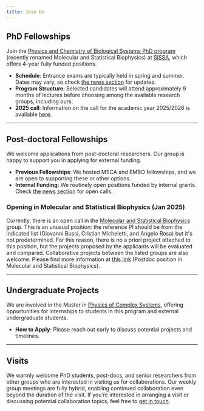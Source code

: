 ```yaml
---
title: Join Us
---
```


## PhD Fellowships

Join the [Physics and Chemistry of Biological Systems PhD program](https://www.sissa.it/sbp/) (recently renamed Molecular and Statistical Biophysics) at [SISSA](https://www.sissa.it), which offers 4-year fully funded positions. 

- **Schedule**: Entrance exams are typically held in spring and summer. Dates may vary, so check [the news section](./news?query=%23joinus%7Cjoin+us) for updates.
- **Program Structure**: Selected candidates will attend approximately 9 months of lectures before choosing among the available research groups, including ours.
- **2025 call**: Information on the call for the academic year 2025/2026 is available [here](https://www.sissa.it/sites/default/files/2024-12/Scheda%20info%202025%20msb.pdf).

---

## Post-doctoral Fellowships

We welcome applications from post-doctoral researchers. Our group is happy to support you in applying for external funding.

- **Previous Fellowships**: We hosted MSCA and EMBO fellowships, and we are open to supporting these or other options. 
- **Internal Funding**: We routinely open positions funded by internal grants. Check [the news section](./news?query=%23joinus%7Cjoin+us) for open calls.

###  <a name="postdoc2025"></a>Opening in Molecular and Statistical Biophysics (Jan 2025)
Currently, there is an open call in the [Molecular and Statistical Biophysics](https://msb.sissa.it) group.
This is an unusual position: the reference PI should be from the indicated list (Giovanni Bussi, Cristian Micheletti, and Angelo Rosa) but it's not predetermined.
For this reason, there is no a priori project attached to this position, but the projects proposed by the applicants will be evaluated
and compared. Collaborative projects between the listed groups are also welcome.
Please find more information at [this link](https://msb.sissa.it/join-us/#postdoc2025a) (Postdoc position in Molecular and Statistical Biophysics).

---

## Undergraduate Projects

We are involved in the Master in [Physics of Complex Systems](http://www.pcs.polito.it/educational_tracks/international_track), offering opportunities for internships to students in this program and external undergraduate students.  

- **How to Apply**: Please reach out early to discuss potential projects and timelines.

---

## Visits

We warmly welcome PhD students, post-docs, and senior researchers from other groups who are interested in visiting us for collaborations. Our weekly group meetings are fully hybrid, enabling continued collaboration even beyond the duration of the visit. If you’re interested in arranging a visit or discussing potential collaboration topics, feel free to [get in touch](mailto:bussi@sissa.it).


